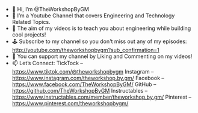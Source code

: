 - 👋 Hi, I’m @TheWorkshopByGM
- 👀 I’m a Youtube Channel that covers Engineering and Technology Related Topics.
- 🌱 The aim of my videos is to teach you about engineering while building cool projects!
- 🕹 Subscribe to my channel so you don't miss out any of my episodes: http://youtube.com/theworkshopbygm?sub_confirmation=1
- 💞️ You can support my channel by Liking and Commenting on my videos! 
- 📫 Let’s Connect:
  TickTock – https://www.tiktok.com/@theworkshopbygm
  Instagram – https://www.instagram.com/theworkshop.by.gm/
  Facebook – https://www.facebook.com/TheWorkshopByGM/
  GitHub – https://github.com/TheWorkshopByGM
  Instructables – https://www.instructables.com/member/theworkshop.by.gm/
  Pinterest – https://www.pinterest.com/theworkshopbygm/
